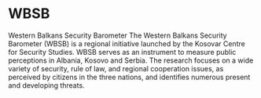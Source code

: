 # WBSB
Western Balkans Security Barometer
The Western Balkans Security Barometer (WBSB) is a regional initiative launched by the Kosovar Centre 
for Security Studies. WBSB serves as an instrument to measure public perceptions in Albania, Kosovo
and Serbia. The research focuses on a wide variety of security, rule of law, and regional cooperation
issues, as perceived by citizens in the three nations, and identifies numerous present and developing threats.
